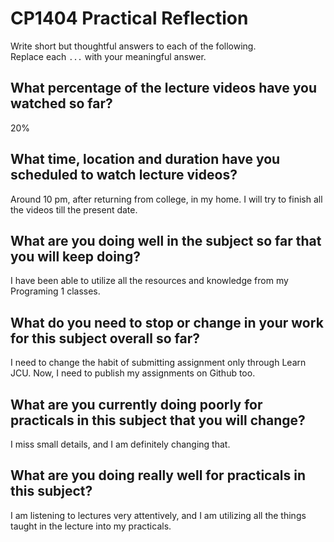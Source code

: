 # CP1404 Practical Reflection

Write short but thoughtful answers to each of the following.  
Replace each `...` with your meaningful answer.

## What percentage of the lecture videos have you watched so far?

20%

## What time, location and duration have you scheduled to watch lecture videos?

Around 10 pm, after returning from college, in my home. I will try to finish all the videos till the present date.

## What are you doing well in the subject so far that you will keep doing?

I have been able to utilize all the resources and knowledge from my Programing 1 classes.

## What do you need to stop or change in your work for this subject overall so far?

I need to change the habit of submitting assignment only through Learn JCU. Now, I need to publish my assignments on Github too.

## What are you currently doing poorly for practicals in this subject that you will change?

I miss small details, and I am definitely changing that.

## What are you doing really well for practicals in this subject?

I am listening to lectures very attentively, and I am utilizing all the things taught in the lecture into my practicals.
